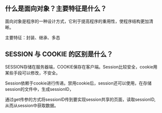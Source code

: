 ## 什么是面向对象？主要特征是什么？

面向对象是程序的一种设计方式，它利于提高程序的重用性，使程序结构更加清晰。

主要特征：封装、继承、多态

## SESSION 与 COOKIE 的区别是什么？

SESSION存储在服务器端，COOKIE保存在客户端。Session比较安全，cookie用某些手段可以修改，不安全。

Session依赖于cookie进行传递。禁用cookie后，session还可以使用，在存储session的文件中，生成sessionID，

通过get传参的方式将sessionID传到要实现session共享的页面，读取sessionID,从而从session中获取数据。
